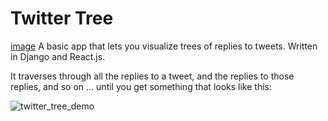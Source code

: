 # Twitter Tree
[image](https://user-images.githubusercontent.com/25040701/115419578-7138a180-a1c8-11eb-81d5-56caf3dc4bac.png)
A basic app that lets you visualize trees of replies to tweets. Written in Django and React.js.

It traverses through all the replies to a tweet, and the replies to those replies, and so on ... until you get something that looks like this:

![twitter_tree_demo](https://user-images.githubusercontent.com/25040701/115424915-21100e00-a1cd-11eb-8053-87e0d6ffbebb.gif)
